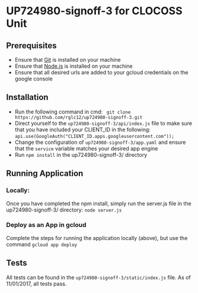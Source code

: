 # UP724980-signoff-3 for CLOCOSS Unit

## Prerequisites

- Ensure that [Git](https://git-scm.com/book/en/v2/Getting-Started-Installing-Git) is installed on your machine
- Ensure that [Node.js](https://nodejs.org/en/download/package-manager/) is installed on your machine
- Ensure that all desired urls are added to your gcloud credentials on the google console

## Installation

- Run the following command in cmd:
``` git clone https://github.com/rglc12/up724980-signoff-3.git```
- Direct yourself to the ```up724980-signoff-3/api/index.js``` file to make sure that you have included your CLIENT_ID in the following:
``` api.use(GoogleAuth("CLIENT_ID.apps.googleusercontent.com")); ```
- Change the configuration of ```up724980-signoff-3/app.yaml``` and ensure that the ```service``` variable matches your desired app engine
- Run ``` npm install ``` in the up724980-signoff-3/ directory

## Running Application
### Locally:
Once you have completed the npm install, simply run the server.js file in the up724980-signoff-3/ directory:
``` node server.js ```

### Deploy as an App in gcloud
Complete the steps for running the application locally (above), but use the command ```gcloud app deploy```

## Tests

All tests can be found in the ```up724980-signoff-3/static/index.js``` file. As of 11/01/2017, all tests pass.
